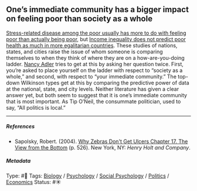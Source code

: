 ## One’s immediate community has a bigger impact on feeling poor than society as a whole

[Stress-related disease among the poor usually has more to do with feeling poor than actually being poor](Stress-related%20disease%20among%20the%20poor%20usually%20has%20more%20to%20do%20with%20feeling%20poor%20than%20actually%20being%20poor.md), but [Income inequality does not predict poor health as much in more egalitarian countries](Income%20inequality%20does%20not%20predict%20poor%20health%20as%20much%20in%20more%20egalitarian%20countries.md). These studies of nations, states, and cities raise the issue of whom someone is comparing themselves to when they think of where they are on a how-are-you-doing ladder. [Nancy Adler]() tries to get at this by asking her question twice. First, you’re asked to place yourself on the ladder with respect to “society as a whole,” and second, with respect to “your immediate community.” The top-down Wilkinson types get at this by comparing the predictive power of data at the national, state, and city levels. Neither literature has given a clear answer yet, but both seem to suggest that it is one’s immediate community that is most important. As Tip O’Neil, the consummate politician, used to say, “All politics is local.”

---

##### References

* Sapolsky, Robert. (2004). [Why Zebras Don't Get Ulcers Chapter 17. The View from the Bottom](Why%20Zebras%20Don't%20Get%20Ulcers%20Chapter%2017.%20The%20View%20from%20the%20Bottom.md) (p. 526). New York, NY: *Henry Holt and Company*.

##### Metadata

Type: #🔴 
Tags: [Biology]() / [Psychology](Psychology.md) / [Social Psychology](Social%20Psychology.md) / [Politics](Politics.md) / [Economics]() 
Status: #☀️ 
